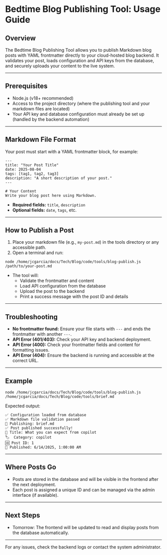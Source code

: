 # Bedtime Blog Publishing Tool: Usage Guide

## Overview
The Bedtime Blog Publishing Tool allows you to publish Markdown blog posts with YAML frontmatter directly to your cloud-hosted blog backend. It validates your post, loads configuration and API keys from the database, and securely uploads your content to the live system.

---

## Prerequisites
- Node.js (v18+ recommended)
- Access to the project directory (where the publishing tool and your markdown files are located)
- Your API key and database configuration must already be set up (handled by the backend automation)

---

## Markdown File Format
Your post must start with a YAML frontmatter block, for example:

```
---
title: "Your Post Title"
date: 2025-08-04
tags: [tag1, tag2, tag3]
description: "A short description of your post."
---

# Your Content
Write your blog post here using Markdown.
```

- **Required fields:** `title`, `description`
- **Optional fields:** `date`, `tags`, etc.

---

## How to Publish a Post
1. Place your markdown file (e.g., `my-post.md`) in the tools directory or any accessible path.
2. Open a terminal and run:

```
node /home/jcgarcia/docs/Tech/Blog/code/tools/blog-publish.js /path/to/your-post.md
```

- The tool will:
  - Validate the frontmatter and content
  - Load API configuration from the database
  - Upload the post to the backend
  - Print a success message with the post ID and details

---

## Troubleshooting
- **No frontmatter found:** Ensure your file starts with `---` and ends the frontmatter with another `---`.
- **API Error (401/403):** Check your API key and backend deployment.
- **API Error (400):** Check your frontmatter fields and content for formatting issues.
- **API Error (404):** Ensure the backend is running and accessible at the correct URL.

---

## Example
```
node /home/jcgarcia/docs/Tech/Blog/code/tools/blog-publish.js /home/jcgarcia/docs/Tech/Blog/code/tools/brief.md
```

Expected output:
```
✅ Configuration loaded from database
✅ Markdown file validation passed
📄 Publishing: brief.md
✅ Post published successfully!
📝 Title: What you can expect from copilot
🏷️  Category: copilot
🆔 Post ID: 1
📅 Published: 6/14/2025, 1:00:00 AM
```

---

## Where Posts Go
- Posts are stored in the database and will be visible in the frontend after the next deployment.
- Each post is assigned a unique ID and can be managed via the admin interface (if available).

---

## Next Steps
- Tomorrow: The frontend will be updated to read and display posts from the database automatically.

---

For any issues, check the backend logs or contact the system administrator.
